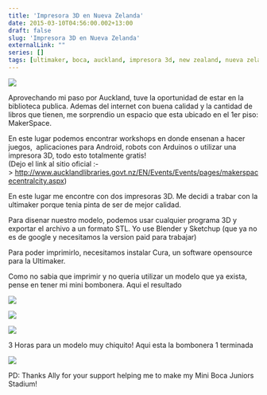 ```yaml
---
title: 'Impresora 3D en Nueva Zelanda'
date: 2015-03-10T04:56:00.002+13:00
draft: false
slug: 'Impresora 3D en Nueva Zelanda'
externalLink: ""
series: []
tags: [ultimaker, boca, auckland, impresora 3d, new zealand, nueva zelanda]
---
```


[![](https://2.bp.blogspot.com/-KG8jRYH9_2I/V4Zymue3L3I/AAAAAAAAih8/3J6BI7TzbD4wJv7f7pp44zUNkI9vrQwTQCLcB/s320/10475802_10206134738910234_7698192303192981307_n.jpg)](https://2.bp.blogspot.com/-KG8jRYH9_2I/V4Zymue3L3I/AAAAAAAAih8/3J6BI7TzbD4wJv7f7pp44zUNkI9vrQwTQCLcB/s1600/10475802_10206134738910234_7698192303192981307_n.jpg)

Aprovechando mi paso por Auckland, tuve la oportunidad de estar en la biblioteca publica. Ademas del internet con buena calidad y la cantidad de libros que tienen, me sorprendio un espacio que esta ubicado en el 1er piso: MakerSpace.  

En este lugar podemos encontrar workshops en donde ensenan a hacer juegos,  aplicaciones para Android, robots con Arduinos o utilizar una impresora 3D, todo esto totalmente gratis!  
(Dejo el link al sitio oficial :-> http://www.aucklandlibraries.govt.nz/EN/Events/Events/pages/makerspacecentralcity.aspx)  
  
En este lugar me encontre con dos impresoras 3D. Me decidi a trabar con la ultimaker porque tenia pinta de ser de mejor calidad.  
  
Para disenar nuestro modelo, podemos usar cualquier programa 3D y exportar el archivo a un formato STL. Yo use Blender y Sketchup (que ya no es de google y necesitamos la version paid para trabajar) 

Para poder imprimirlo, necesitamos instalar Cura, un software opensource para la Ultimaker.  
  
Como no sabia que imprimir y no queria utilizar un modelo que ya exista, pense en tener mi mini bombonera. Aqui el resultado 

[![](https://3.bp.blogspot.com/-NZqmX48kZ20/V4ZyolRpa7I/AAAAAAAAiiA/nKOC8nnM9M81yJ2FpdTF4QBc0ZTgT2g9wCLcB/s320/11080724_10206134726309919_6422509719798433604_o.jpg)](https://3.bp.blogspot.com/-NZqmX48kZ20/V4ZyolRpa7I/AAAAAAAAiiA/nKOC8nnM9M81yJ2FpdTF4QBc0ZTgT2g9wCLcB/s1600/11080724_10206134726309919_6422509719798433604_o.jpg)

[![](https://4.bp.blogspot.com/-cQwtdCEfo7s/V4ZyqrW6w2I/AAAAAAAAiiE/efHOqeu3Ahwmxq-wx5pz8lhylTMgwgT6QCLcB/s320/11070257_10206109026707445_2716506457009756118_n.jpg)](https://4.bp.blogspot.com/-cQwtdCEfo7s/V4ZyqrW6w2I/AAAAAAAAiiE/efHOqeu3Ahwmxq-wx5pz8lhylTMgwgT6QCLcB/s1600/11070257_10206109026707445_2716506457009756118_n.jpg)

[![](https://4.bp.blogspot.com/-u_HaOf3X91g/V4cLI0Ss6YI/AAAAAAAAiiU/HtxJK4IIn6ISz_hfzsM8fbrqHfTEvz37wCLcB/s320/11082607_10206136771561049_2323951143549837986_n.jpg)](https://4.bp.blogspot.com/-u_HaOf3X91g/V4cLI0Ss6YI/AAAAAAAAiiU/HtxJK4IIn6ISz_hfzsM8fbrqHfTEvz37wCLcB/s1600/11082607_10206136771561049_2323951143549837986_n.jpg)

3 Horas para un modelo muy chiquito! Aqui esta la bombonera 1 terminada

[![](https://2.bp.blogspot.com/-fmZAKOCsEJk/V4cNTm2DRCI/AAAAAAAAiio/0K84uKYMZpsugLnNUEqRnFcvTr58gMNzQCLcB/s320/IMG_1197.JPG)](https://2.bp.blogspot.com/-fmZAKOCsEJk/V4cNTm2DRCI/AAAAAAAAiio/0K84uKYMZpsugLnNUEqRnFcvTr58gMNzQCLcB/s1600/IMG_1197.JPG)
    
PD: Thanks Ally for your support helping me to make my Mini Boca Juniors Stadium!